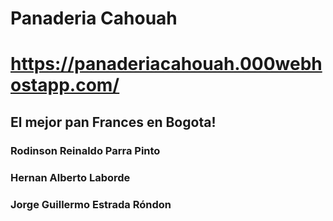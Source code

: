 # Panaderia Cahouah
# https://panaderiacahouah.000webhostapp.com/

## El mejor pan Frances en Bogota!

### Rodinson Reinaldo Parra Pinto
### Hernan Alberto Laborde
### Jorge Guillermo Estrada Róndon
